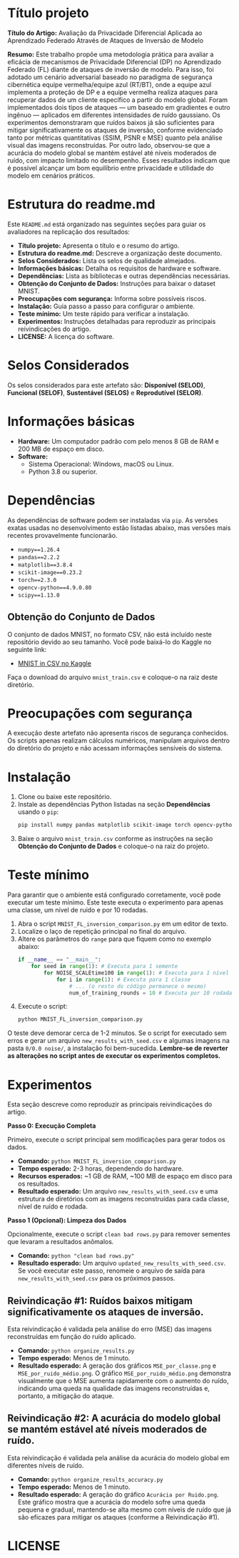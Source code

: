 # Título projeto

**Título do Artigo:** Avaliação da Privacidade Diferencial Aplicada ao Aprendizado Federado Através de Ataques de Inversão de Modelo

**Resumo:** Este trabalho propõe uma metodologia prática para avaliar a eficácia de mecanismos de Privacidade Diferencial (DP) no Aprendizado Federado (FL) diante de ataques de inversão de modelo. Para isso, foi adotado um cenário adversarial baseado no paradigma de segurança cibernética equipe vermelha/equipe azul (RT/BT), onde a equipe azul implementa a proteção de DP e a equipe vermelha realiza ataques para recuperar dados de um cliente específico a partir do modelo global. Foram implementados dois tipos de ataques — um baseado em gradientes e outro ingênuo — aplicados em diferentes intensidades de ruído gaussiano. Os experimentos demonstraram que ruídos baixos já são suficientes para mitigar significativamente os ataques de inversão, conforme evidenciado tanto por métricas quantitativas (SSIM, PSNR e MSE) quanto pela análise visual das imagens reconstruídas. Por outro lado, observou-se que a acurácia do modelo global se mantém estável até níveis moderados de ruído, com impacto limitado no desempenho. Esses resultados indicam que é possível alcançar um bom equilíbrio entre privacidade e utilidade do modelo em cenários práticos.

# Estrutura do readme.md

Este `README.md` está organizado nas seguintes seções para guiar os avaliadores na replicação dos resultados:

*   **Título projeto:** Apresenta o título e o resumo do artigo.
*   **Estrutura do readme.md:** Descreve a organização deste documento.
*   **Selos Considerados:** Lista os selos de qualidade almejados.
*   **Informações básicas:** Detalha os requisitos de hardware e software.
*   **Dependências:** Lista as bibliotecas e outras dependências necessárias.
*   **Obtenção do Conjunto de Dados:** Instruções para baixar o dataset MNIST.
*   **Preocupações com segurança:** Informa sobre possíveis riscos.
*   **Instalação:** Guia passo a passo para configurar o ambiente.
*   **Teste mínimo:** Um teste rápido para verificar a instalação.
*   **Experimentos:** Instruções detalhadas para reproduzir as principais reivindicações do artigo.
*   **LICENSE:** A licença do software.

# Selos Considerados

Os selos considerados para este artefato são: **Disponível (SELOD)**, **Funcional (SELOF)**, **Sustentável (SELOS)** e **Reprodutível (SELOR)**.

# Informações básicas

*   **Hardware:** Um computador padrão com pelo menos 8 GB de RAM e 200 MB de espaço em disco.
*   **Software:**
    *   Sistema Operacional: Windows, macOS ou Linux.
    *   Python 3.8 ou superior.

# Dependências

As dependências de software podem ser instaladas via `pip`. As versões exatas usadas no desenvolvimento estão listadas abaixo, mas versões mais recentes provavelmente funcionarão.

*   `numpy==1.26.4`
*   `pandas==2.2.2`
*   `matplotlib==3.8.4`
*   `scikit-image==0.23.2`
*   `torch==2.3.0`
*   `opencv-python==4.9.0.80`
*   `scipy==1.13.0`

## Obtenção do Conjunto de Dados

O conjunto de dados MNIST, no formato CSV, não está incluído neste repositório devido ao seu tamanho. Você pode baixá-lo do Kaggle no seguinte link:

*   [MNIST in CSV no Kaggle](https://www.kaggle.com/datasets/oddrationale/mnist-in-csv)

Faça o download do arquivo `mnist_train.csv` e coloque-o na raiz deste diretório.

# Preocupações com segurança

A execução deste artefato não apresenta riscos de segurança conhecidos. Os scripts apenas realizam cálculos numéricos, manipulam arquivos dentro do diretório do projeto e não acessam informações sensíveis do sistema.

# Instalação

1.  Clone ou baixe este repositório.
2.  Instale as dependências Python listadas na seção **Dependências** usando o `pip`:
    ```bash
    pip install numpy pandas matplotlib scikit-image torch opencv-python scipy
    ```
3.  Baixe o arquivo `mnist_train.csv` conforme as instruções na seção **Obtenção do Conjunto de Dados** e coloque-o na raiz do projeto.

# Teste mínimo

Para garantir que o ambiente está configurado corretamente, você pode executar um teste mínimo. Este teste executa o experimento para apenas uma classe, um nível de ruído e por 10 rodadas.

1.  Abra o script `MNIST_FL_inversion_comparison.py` em um editor de texto.
2.  Localize o laço de repetição principal no final do arquivo.
3.  Altere os parâmetros do `range` para que fiquem como no exemplo abaixo:
    ```python
    if __name__ == "__main__":
        for seed in range(1): # Executa para 1 semente
            for NOISE_SCALEtime100 in range(1): # Executa para 1 nível de ruído
                for i in range(1): # Executa para 1 classe
                    # ... (o resto do código permanece o mesmo)
                    num_of_training_rounds = 10 # Executa por 10 rodadas
    ```
4.  Execute o script:
    ```bash
    python MNIST_FL_inversion_comparison.py
    ```
O teste deve demorar cerca de 1-2 minutos. Se o script for executado sem erros e gerar um arquivo `new_results_with_seed.csv` e algumas imagens na pasta `0/0.0 noise/`, a instalação foi bem-sucedida. **Lembre-se de reverter as alterações no script antes de executar os experimentos completos.**

# Experimentos

Esta seção descreve como reproduzir as principais reivindicações do artigo.

**Passo 0: Execução Completa**

Primeiro, execute o script principal sem modificações para gerar todos os dados.

*   **Comando:** `python MNIST_FL_inversion_comparison.py`
*   **Tempo esperado:** 2-3 horas, dependendo do hardware.
*   **Recursos esperados:** ~1 GB de RAM, ~100 MB de espaço em disco para os resultados.
*   **Resultado esperado:** Um arquivo `new_results_with_seed.csv` e uma estrutura de diretórios com as imagens reconstruídas para cada classe, nível de ruído e rodada.

**Passo 1 (Opcional): Limpeza dos Dados**

Opcionalmente, execute o script `clean bad rows.py` para remover sementes que levaram a resultados anômalos.

*   **Comando:** `python "clean bad rows.py"`
*   **Resultado esperado:** Um arquivo `updated_new_results_with_seed.csv`. Se você executar este passo, renomeie o arquivo de saída para `new_results_with_seed.csv` para os próximos passos.

## Reivindicação #1: Ruídos baixos mitigam significativamente os ataques de inversão.

Esta reivindicação é validada pela análise do erro (MSE) das imagens reconstruídas em função do ruído aplicado.

*   **Comando:** `python organize_results.py`
*   **Tempo esperado:** Menos de 1 minuto.
*   **Resultado esperado:** A geração dos gráficos `MSE_por_classe.png` e `MSE_por_ruido_médio.png`. O gráfico `MSE_por_ruido_médio.png` demonstra visualmente que o MSE aumenta rapidamente com o aumento do ruído, indicando uma queda na qualidade das imagens reconstruídas e, portanto, a mitigação do ataque.

## Reivindicação #2: A acurácia do modelo global se mantém estável até níveis moderados de ruído.

Esta reivindicação é validada pela análise da acurácia do modelo global em diferentes níveis de ruído.

*   **Comando:** `python organize_results_accuracy.py`
*   **Tempo esperado:** Menos de 1 minuto.
*   **Resultado esperado:** A geração do gráfico `Acurácia por Ruido.png`. Este gráfico mostra que a acurácia do modelo sofre uma queda pequena e gradual, mantendo-se alta mesmo com níveis de ruído que já são eficazes para mitigar os ataques (conforme a Reivindicação #1).

# LICENSE

